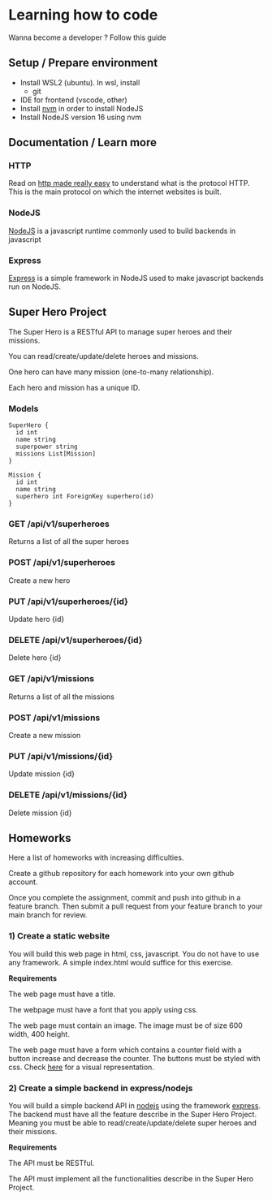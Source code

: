 # Learning how to code
Wanna become a developer ? Follow this guide


## Setup / Prepare environment
* Install WSL2 (ubuntu). In wsl, install
  * git
* IDE for frontend (vscode, other)
* Install [nvm](https://github.com/nvm-sh/nvm) in order to install NodeJS
* Install NodeJS version 16 using nvm

## Documentation / Learn more
### HTTP
Read on [http made really easy](https://www.jmarshall.com/easy/http/) to understand what is the protocol HTTP. This is the main protocol on which the internet websites is built.

### NodeJS
[NodeJS](https://nodejs.org/en/) is a javascript runtime commonly used to build backends in javascript

### Express
[Express](https://expressjs.com/) is a simple framework in NodeJS used to make javascript backends run on NodeJS.

## Super Hero Project
The Super Hero is a RESTful API to manage super heroes and their missions. 

You can read/create/update/delete heroes and missions.

One hero can have many mission (one-to-many relationship). 

Each hero and mission has a unique ID. 

### Models
```
SuperHero {
  id int
  name string
  superpower string
  missions List[Mission]
}

Mission {
  id int
  name string
  superhero int ForeignKey superhero(id)
}
```
### GET /api/v1/superheroes
Returns a list of all the super heroes

### POST /api/v1/superheroes
Create a new hero

### PUT /api/v1/superheroes/{id}
Update hero {id}

### DELETE /api/v1/superheroes/{id}
Delete hero {id}

### GET /api/v1/missions
Returns a list of all the missions

### POST /api/v1/missions
Create a new mission

### PUT /api/v1/missions/{id}
Update mission {id}

### DELETE /api/v1/missions/{id}
Delete mission {id}

## Homeworks
Here a list of homeworks with increasing difficulties. 

Create a github repository for each homework into your own github account.

Once you complete the assignment, commit and push into github in a feature branch. Then submit a pull request from your feature branch to your main branch for review.

### 1) Create a static website
You will build this web page in html, css, javascript. You do not have to use any framework. A simple index.html would suffice for this exercise. 

**Requirements**

The web page must have a title.

The webpage must have a font that you apply using css.

The web page must contain an image. The image must be of size 600 width, 400 height.

The web page must have a form which contains a counter field with a button increase and decrease the counter. The buttons must be styled with css. Check [here](https://drive.google.com/file/d/1nFJC_3jM0Yn7S64HhcI3Qrw3DghprrKa/view?usp=sharing) for a visual representation.

### 2) Create a simple backend in express/nodejs
You will build a simple backend API in [nodejs](https://nodejs.org/en/) using the framework [express](https://expressjs.com/). The backend must have all the feature describe in the Super Hero Project. Meaning you must be able to read/create/update/delete super heroes and their missions.

**Requirements**

The API must be RESTful.

The API must implement all the functionalities describe in the Super Hero Project.

